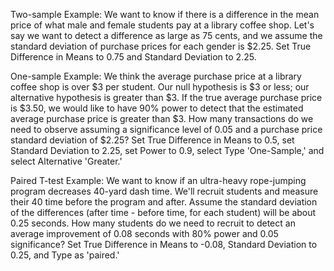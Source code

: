 <script type="text/javascript"
  src="http://cdn.mathjax.org/mathjax/latest/MathJax.js?config=TeX-AMS-MML_HTMLorMML">
</script>

Two-sample Example: We want to know if there is a difference in the mean price of what male and female students pay at a library coffee shop. Let's say we want to detect a difference as large as 75 cents, and we assume the standard deviation of purchase prices for each gender is $2.25. Set True Difference in Means to 0.75 and Standard Deviation to 2.25.

One-sample Example: We think the average purchase price at a library coffee shop is over $3 per student. Our null hypothesis is $3 or less; our alternative hypothesis is greater than $3. If the true average purchase price is $3.50, we would like to have 90% power to detect that the estimated average purchase price is greater than $3. How many transactions do we need to observe assuming a significance level of 0.05 and a purchase price standard deviation of $2.25? Set True Difference in Means to 0.5, set Standard Deviation to 2.25, set Power to 0.9, select Type 'One-Sample,' and select Alternative 'Greater.'

Paired T-test Example: We want to know if an ultra-heavy rope-jumping program decreases 40-yard dash time. We'll recruit students and measure their 40 time before the program and after. Assume the standard deviation of the differences (after time - before time, for each student) will be about 0.25 seconds. How many students do we need to recruit to detect an average improvement of 0.08 seconds with 80% power and 0.05 significance? Set True Difference in Means to -0.08, Standard Deviation to 0.25, and Type as 'paired.'
